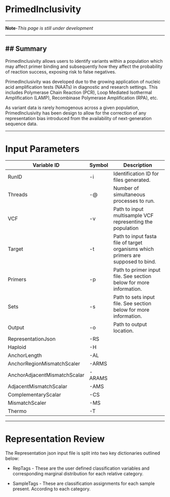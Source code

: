 # **PrimedInclusivity**
-----------------------

**Note**-*This page is still under development*


-----------------------
## **Summary**
------------------------
PrimedInclusivity allows users to identify variants within a population which may affect primer binding and subsequently how they affect the probability of reaction success, exposing risk to false negatives.

PrimedInclusivity was developed due to the growing application of nucleic acid amplification tests (NAATs) in diagnostic and research settings. This includes Polymerase Chain Reaction (PCR), Loop Mediated Isothermal Amplification (LAMP), Recombinase Polymerase Amplification (RPA), etc.

As variant data is rarely homogenous across a given population, PrimedInclusivity has  been design to allow for the correction of any representation bias introduced from the availability of next-generation sequence data.

------------------------

# **Input Parameters**

| **Variable ID**                   | **Symbol**  | **Description** |
|--------------------------------   |-----    |-------------|
| RunID                             | -i      |  Identification ID for files generated.          |
| Threads                           | -@      |  Number of simultaneous processes to run.          |
| VCF                               | -v      |  Path to input multisample  VCF representing the population            |
| Target                            | -t      |  Path to input fasta file of target organisms which primers are supposed to bind.           |
| Primers                           | -p      |  Path to primer input file. See section below for more information.          |
| Sets                              | -s      |  Path to sets input file. See section below for more information.            |
| Output                            | -o      |  Path to output location.            |
| RepresentationJson                | -RS     |            |
| Haploid                           | -H      |             |
| AnchorLength                      | -AL     |             |
| AnchorRegionMismatchScaler        | -ARMS   |             |
| AnchorAdjacentMismatchScalar      | -ARAMS  |             |
| AdjacentMismatchScalar            | -AMS    |             |
| ComplementaryScalar               | -CS     |             |
| MismatchScaler                    | -MS     |             |
| Thermo                            | -T      |             |



-------------------------------


# **Representation Review**


The Representation json input file is split into two key dictionaries outlined below:

* RepTags - These are the user defined classification variables and corresponding marginal distribution for each relative category.

* SampleTags - These are classification assignments for each sample present. According to each category.
